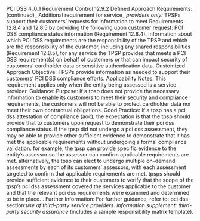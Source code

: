PCI DSS 4_0_1 Requirement Control 12.9.2 Defined Approach Requirements: (continued)_ Additional requirement for service_ _providers only:_ TPSPs support their customers’ requests for information to meet Requirements 12.8.4 and 12.8.5 by providing the following upon customer request: PCI DSS compliance status information (Requirement 12.8.4). Information about which PCI DSS requirements are the responsibility of the TPSP and which are the responsibility of the customer, including any shared responsibilities (Requirement 12.8.5), for any service the TPSP provides that meets a PCI DSS requirement(s) on behalf of customers or that can impact security of customers’ cardholder data or sensitive authentication data. Customized Approach Objective: TPSPs provide information as needed to support their customers’ PCI DSS compliance efforts. Applicability Notes: This requirement applies only when the entity being assessed is a service provider. Guidance: Purpose: If a tpsp does not provide the necessary information to enable its customers to meet their security and compliance requirements, the customers will not be able to protect cardholder data nor meet their own contractual obligations. Good Practice: If a tpsp has a pci dss attestation of compliance (aoc), the expectation is that the tpsp should provide that to customers upon request to demonstrate their pci dss compliance status. if the tpsp did not undergo a pci dss assessment, they may be able to provide other sufficient evidence to demonstrate that it has met the applicable requirements without undergoing a formal compliance validation. for example, the tpsp can provide specific evidence to the entity’s assessor so the assessor can confirm applicable requirements are met. alternatively, the tpsp can elect to undergo multiple on-demand assessments by each of its customers’ assessors, with each assessment targeted to confirm that applicable requirements are met. tpsps should provide sufficient evidence to their customers to verify that the scope of the tpsp’s pci dss assessment covered the services applicable to the customer and that the relevant pci dss requirements were examined and determined to be in place. . Further Information: For further guidance, refer to: pci dss section:_use of third-party service_ _providers_. _information supplement: third-party security_ _assurance_ (includes a sample responsibility matrix template).